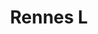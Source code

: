 ---
title: Rennes L
date: 
draft: false

# descripcion
description : Corazón grande

materials: Plata 925

color: Cristal

dimensions: 2,8cm (largo)

code: 01-10-0064

type: "Aros"

categories: []

# Images
# first image will be shown in the product page
images:
  # - image: "images/path_to_image"
  # La ubicacion de las imagenes es imagenes/Aros/Aros.Cristal Swarovski/01-10-0064-rennes-l
  - image: "./images/aros/cristal_swarovski/01-10-0064-corazon-grande_a.JPG"
  - image: "./images/aros/cristal_swarovski/01-10-0064-corazon-grande_b.JPG"
---